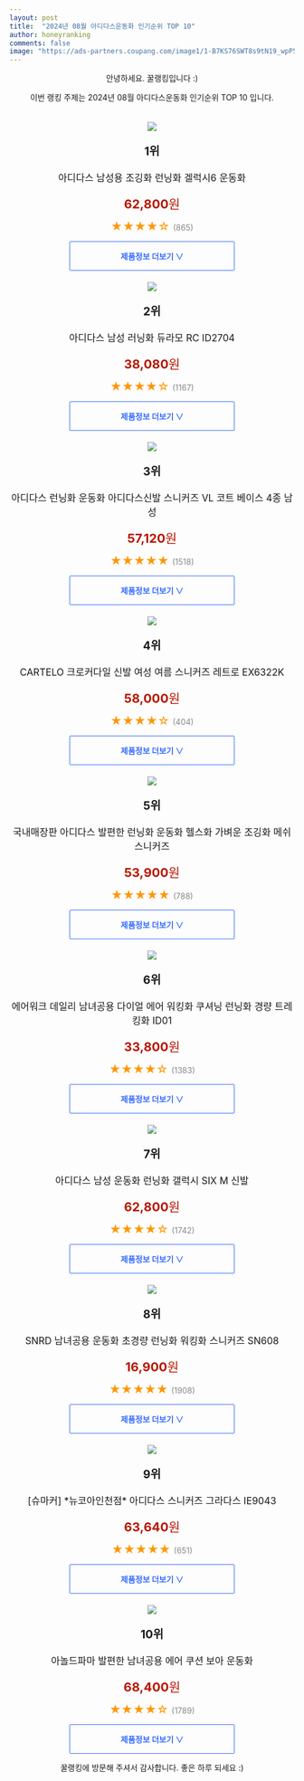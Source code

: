 ```yaml
---
layout: post
title:  "2024년 08월 아디다스운동화 인기순위 TOP 10"
author: honeyranking
comments: false
image: "https://ads-partners.coupang.com/image1/1-B7KS76SWT8s9tN19_wpP5RcPQuP2jz_Gs0wbsEq_OXFSU8JQRSsFLZgYXLAvUKmln8maDOeCksWdCoPckbWMkx6rJB8qp-8uwA-aNx0Z2Z8fxrSsIhj1glvmn_-lhFtV35if6qHZOygxlHM5tpRGpqDN9e8vcPnIm1eluMOZbQkqXdW7pldpbr_sZULQeubCcKFfHevWepD8ZQIJYwK9qKsaYDIgOxIXmisQZxXgOeskMBswDQWLsGNqT22nwH8TPasFRl7jMU_kkUZ3rOKyfkpXLgykmSLQuzmhQWKBP1ut_siqzYElEoRQ=="
---
```

<p style="text-align: center;">안녕하세요. 꿀랭킹입니다 :)</p>
<p style="text-align: center;">이번 랭킹 주제는 2024년 08월 아디다스운동화 인기순위 TOP 10 입니다.</p><center><img src="https://ads-partners.coupang.com/image1/1-B7KS76SWT8s9tN19_wpP5RcPQuP2jz_Gs0wbsEq_OXFSU8JQRSsFLZgYXLAvUKmln8maDOeCksWdCoPckbWMkx6rJB8qp-8uwA-aNx0Z2Z8fxrSsIhj1glvmn_-lhFtV35if6qHZOygxlHM5tpRGpqDN9e8vcPnIm1eluMOZbQkqXdW7pldpbr_sZULQeubCcKFfHevWepD8ZQIJYwK9qKsaYDIgOxIXmisQZxXgOeskMBswDQWLsGNqT22nwH8TPasFRl7jMU_kkUZ3rOKyfkpXLgykmSLQuzmhQWKBP1ut_siqzYElEoRQ==" style="margin-top:20px" /></center><p style="text-align: center; font-size: 20px"><b>1위</b></p><p style="text-align: center; font-size: 17px">아디다스 남성용 조깅화 런닝화 겔럭시6 운동화</p><p style="text-align: center;"><span style="color: #b61800; font-size: 22px;"><b>62,800</b>원</span></p><p style="text-align: center;"><span style="color: #ff9600; font-size: 20px;">★★★★☆ </span><span style="color: #878787;">(865)</span></p><center><a href="https://link.coupang.com/re/AFFSDP?lptag=AF3899140&subid=honeyrank&pageKey=8087396688&itemId=22829447068&vendorItemId=89864231423&traceid=V0-153-b9d6a673adf2d86a&requestid=20240827170001179141188069&token=31850C%7CMIXED"><div style="font-size: 14px; display: inline-block; padding: 15px 90px; color: #346aff; border-radius: 2px; border: 1px solid #346aff; cursor: pointer;"><b>제품정보 더보기 &or;</b></div></a></center><center><img src="https://ads-partners.coupang.com/image1/qZAP7IXU_tPr55R0qQWZeLUJPF89GalaEx55N71nsu4-tv6wwwfINqGLUOxZJKT0ixTaxV13-sVWhPj7GQnTlOXdXqvewUvF8d2QkCcNC2lCmkfWEKFElf8oyfZ58Z7ecBQe4c1M4bu2P03QyzlsUaRpsJ4NOXxN4UiCv1rKTqUc5BRuST-Y6DsBsujEKO03T4oqhfBBrESCLT8PDe2CljTtcUailzq6nEmANZ0E9fFn9gRl3hXPibsZJ1iPmNaQMLCFvLOccEqWN5GFRVzDZGH9VA83XJEMglCnuBPF3dLlRxob7fPOpGk=" style="margin-top:20px" /></center><p style="text-align: center; font-size: 20px"><b>2위</b></p><p style="text-align: center; font-size: 17px">아디다스 남성 러닝화 듀라모 RC ID2704</p><p style="text-align: center;"><span style="color: #b61800; font-size: 22px;"><b>38,080</b>원</span></p><p style="text-align: center;"><span style="color: #ff9600; font-size: 20px;">★★★★☆ </span><span style="color: #878787;">(1167)</span></p><center><a href="https://link.coupang.com/re/AFFSDP?lptag=AF3899140&subid=honeyrank&pageKey=7410168568&itemId=19198018775&vendorItemId=90883057980&traceid=V0-153-9a458ba4c277d87f&requestid=20240827170001179141188069&token=31850C%7CMIXED"><div style="font-size: 14px; display: inline-block; padding: 15px 90px; color: #346aff; border-radius: 2px; border: 1px solid #346aff; cursor: pointer;"><b>제품정보 더보기 &or;</b></div></a></center><center><img src="https://ads-partners.coupang.com/image1/LvtMspbYNs0xOnelLsyEgIQbYKKKTKGdx5F9TdHDP3uMZ3sqDqzaJDYlrwBOg1rR0lFm9iJ7XLFN4mIyH2Hi8LXau5OLRMb-2G9T6mxOzPn9N4amwdQGHUmLZkKJnm4nivVRw9Gs18VmmSyVlwGjONoRJMbf_F2aV6xosv9UA57H_zOgK5MMbT6bTQU9J9CbCYRhgEm41G1LuJTOQjW_-SGMwtb-l4b300mt93b7JF14EqKQH0eQgCUmUq27OVldnEKQP8G9tdik-xXlKABH6ZgHbOUrxbpjKJVvUnNdj3dQOHcIL-mMZMQ=" style="margin-top:20px" /></center><p style="text-align: center; font-size: 20px"><b>3위</b></p><p style="text-align: center; font-size: 17px">아디다스 런닝화 운동화 아디다스신발  스니커즈 VL 코트 베이스 4종 남성</p><p style="text-align: center;"><span style="color: #b61800; font-size: 22px;"><b>57,120</b>원</span></p><p style="text-align: center;"><span style="color: #ff9600; font-size: 20px;">★★★★★ </span><span style="color: #878787;">(1518)</span></p><center><a href="https://link.coupang.com/re/AFFSDP?lptag=AF3899140&subid=honeyrank&pageKey=7879061321&itemId=21543543203&vendorItemId=88596387830&traceid=V0-153-89d29a20e006725c&requestid=20240827170001179141188069&token=31850C%7CMIXED"><div style="font-size: 14px; display: inline-block; padding: 15px 90px; color: #346aff; border-radius: 2px; border: 1px solid #346aff; cursor: pointer;"><b>제품정보 더보기 &or;</b></div></a></center><center><img src="https://ads-partners.coupang.com/image1/fPt5SjSo7yBXfdE6fCk1SdDrB4Bd7EdDhQgjdCZ8h4JHaWXHRXXF16Zk0Te36yoR_fAvFWUVsdSMeZV0tnDSp_9_b6lNOEHAYXw1dSksdiFhFfw29CiTJtGTQX8Ujwm9iuk5XTXaW7grwVaoBhwlpMEuiG0GEgb_5EX7nCI6WGonF2oAUFbtDtVbd7_DFX6b78EaalaCLbdxab_j5-x5S_4rqIRX08lhvHzf6c1vQWYeaRhafzIsnegYoppYv0gsSHcjr3HbZsKbfQzsaCEjfFiGYatmiHh7eVeuXdvtU7bi-IsER0TGnUVIczI1vOba" style="margin-top:20px" /></center><p style="text-align: center; font-size: 20px"><b>4위</b></p><p style="text-align: center; font-size: 17px">CARTELO 크로커다일 신발 여성 여름 스니커즈 레트로 EX6322K</p><p style="text-align: center;"><span style="color: #b61800; font-size: 22px;"><b>58,000</b>원</span></p><p style="text-align: center;"><span style="color: #ff9600; font-size: 20px;">★★★★☆ </span><span style="color: #878787;">(404)</span></p><center><a href="https://link.coupang.com/re/AFFSDP?lptag=AF3899140&subid=honeyrank&pageKey=7460413744&itemId=19444223406&vendorItemId=86555172044&traceid=V0-153-8efc1692d90074eb&clickBeacon=5c620560-644a-11ef-a6b4-1bfe124c4a3d%7E3&requestid=20240827170001179141188069&token=31850C%7CMIXED"><div style="font-size: 14px; display: inline-block; padding: 15px 90px; color: #346aff; border-radius: 2px; border: 1px solid #346aff; cursor: pointer;"><b>제품정보 더보기 &or;</b></div></a></center><center><img src="https://ads-partners.coupang.com/image1/1w2O3H1SZu0QrMmx13KfJ_3nlAzbAnDIurgSkqBxlJTvU2eAmBUIPaoI2sEzC0VZQ6bLGEWaOxvEfoXC_MwXiK2TUkDWFh4t5sP0yNLnfSSNi3b8lf7yPeqnXueyODGS9Q-ytGdD5DdcIH5tm5dc2Du9qT09PpW2Ouxmt5b6xnXEiqReQlXqK1ulB0JeUDYHCMONlKMrKjyjOujhwu_owDFYLjobmXJaxU1QLuVkK_xDWSITDnjLuvWkYFMxr5wkNpRGkocNbmGi_UKRFJ0_VlSYXivnIQq8PQaLxSZUhVwttZfQ3HfzqA4=" style="margin-top:20px" /></center><p style="text-align: center; font-size: 20px"><b>5위</b></p><p style="text-align: center; font-size: 17px">국내매장판 아디다스 발편한 런닝화 운동화 헬스화 가벼운 조깅화 메쉬 스니커즈</p><p style="text-align: center;"><span style="color: #b61800; font-size: 22px;"><b>53,900</b>원</span></p><p style="text-align: center;"><span style="color: #ff9600; font-size: 20px;">★★★★★ </span><span style="color: #878787;">(788)</span></p><center><a href="https://link.coupang.com/re/AFFSDP?lptag=AF3899140&subid=honeyrank&pageKey=8141217008&itemId=23135386802&vendorItemId=90891052427&traceid=V0-153-b3bd9538534824ee&requestid=20240827170001179141188069&token=31850C%7CMIXED"><div style="font-size: 14px; display: inline-block; padding: 15px 90px; color: #346aff; border-radius: 2px; border: 1px solid #346aff; cursor: pointer;"><b>제품정보 더보기 &or;</b></div></a></center><center><img src="https://ads-partners.coupang.com/image1/BujR8KmHeLomMJmmBtesFO8SdJGv_LHw-mldVowVVGSoG-KdwNb4AMKiU5he9jEHccfRe2pJIlEvnXAiqHEPB6l-LItNfa1-GinDNyyL_iuyDvfLCoH_NrZuAB-aindqrb0jEqaqDsttcW6BbhYmpuAHDPGJelbA-I7aQ5hMhxY-hs8mV63AWDIg83hKX96fw9tDzVL24qRtdzYqwEM4iCCzg4dbk4QqojOpXbJgetbhqAFLssuZ4LgnPyZtpwCAGgQVkwfHQBuPDLpDNyKvTZ6r-fn78uCAWgjPCLptq_w5LRXFPrODa13UQvY95A==" style="margin-top:20px" /></center><p style="text-align: center; font-size: 20px"><b>6위</b></p><p style="text-align: center; font-size: 17px">에어워크 데일리 남녀공용 다이얼 에어 워킹화 쿠셔닝 런닝화 경량 트레킹화 ID01</p><p style="text-align: center;"><span style="color: #b61800; font-size: 22px;"><b>33,800</b>원</span></p><p style="text-align: center;"><span style="color: #ff9600; font-size: 20px;">★★★★☆ </span><span style="color: #878787;">(1383)</span></p><center><a href="https://link.coupang.com/re/AFFSDP?lptag=AF3899140&subid=honeyrank&pageKey=7984314856&itemId=22169387540&vendorItemId=89215826428&traceid=V0-153-1ec1a8a36d7b3771&clickBeacon=5c620560-644a-11ef-9089-eb68593965d6%7E3&requestid=20240827170001179141188069&token=31850C%7CMIXED"><div style="font-size: 14px; display: inline-block; padding: 15px 90px; color: #346aff; border-radius: 2px; border: 1px solid #346aff; cursor: pointer;"><b>제품정보 더보기 &or;</b></div></a></center><center><img src="https://ads-partners.coupang.com/image1/tX_Vpg75u9G-CAthtWPK8CUabRh-eKoSHhs3tXQz9f1to0qeUw9M1L3OWoUqiBJjG4zQKRP3DHeoFLNM82QEsE6e-Z_CprTpZuEDOPsVtVxpkcGyvFhDcesAexQ563jBrm8qYW_F6uTz-DrqBrOSFUYhtkSn_iOVFoqhNIB00j_qdAxYYi_wnMMxpmOcmkQxdQqP22MCWkHarD17T4QQWarPZ_3fUkdtwJVWkUY3US2h5MQr0mcdui9EdXQjXoE2L_3qBBEfT-ALNl7vaLkl3bzumvByyuj94KhY2e__2jR-YQD0xG3DJFrn" style="margin-top:20px" /></center><p style="text-align: center; font-size: 20px"><b>7위</b></p><p style="text-align: center; font-size: 17px">아디다스 남성 운동화 런닝화 갤럭시 SIX M 신발</p><p style="text-align: center;"><span style="color: #b61800; font-size: 22px;"><b>62,800</b>원</span></p><p style="text-align: center;"><span style="color: #ff9600; font-size: 20px;">★★★★☆ </span><span style="color: #878787;">(1742)</span></p><center><a href="https://link.coupang.com/re/AFFSDP?lptag=AF3899140&subid=honeyrank&pageKey=8285052362&itemId=23889448265&vendorItemId=90912224416&traceid=V0-153-4641d736d92ec347&requestid=20240827170001179141188069&token=31850C%7CMIXED"><div style="font-size: 14px; display: inline-block; padding: 15px 90px; color: #346aff; border-radius: 2px; border: 1px solid #346aff; cursor: pointer;"><b>제품정보 더보기 &or;</b></div></a></center><center><img src="https://ads-partners.coupang.com/image1/9kx7Bdd6bgjO8MBu9hsbSqybBrJDRYwpW4V8kEC283WrVD-p3esoiEldW3D35eA81KGDIBbV_oVv4_6wwBbLrSd9EDapYWxVcZNI9FUtaTtEpTGqo-bWRs2crR2s0cQMsdizUqWBDp13JKs5YoiDd4EpDoS73-mGHwhMle_KPA2J19dRzlao8Pb0w4YwX5nZNEpkNkCyU40LKdglOUJYb23qhVEyxvTFZ1SkLFFmuW_c45fh_-UKG9ZqgF7j4yqSmoRNg9tdoYoGP4BfIimUS4ZQdk_iFI9_lmg6zTss3Q==" style="margin-top:20px" /></center><p style="text-align: center; font-size: 20px"><b>8위</b></p><p style="text-align: center; font-size: 17px">SNRD 남녀공용 운동화 초경량 런닝화 워킹화 스니커즈 SN608</p><p style="text-align: center;"><span style="color: #b61800; font-size: 22px;"><b>16,900</b>원</span></p><p style="text-align: center;"><span style="color: #ff9600; font-size: 20px;">★★★★★ </span><span style="color: #878787;">(1908)</span></p><center><a href="https://link.coupang.com/re/AFFSDP?lptag=AF3899140&subid=honeyrank&pageKey=6348361684&itemId=13347904575&vendorItemId=82825920903&traceid=V0-153-fd77c3395933dda7&clickBeacon=5c620560-644a-11ef-a9e2-d545b057e8de%7E3&requestid=20240827170001179141188069&token=31850C%7CMIXED"><div style="font-size: 14px; display: inline-block; padding: 15px 90px; color: #346aff; border-radius: 2px; border: 1px solid #346aff; cursor: pointer;"><b>제품정보 더보기 &or;</b></div></a></center><center><img src="https://ads-partners.coupang.com/image1/OW_9Ey2I8Jx2aIxeOaDX10pqzYCFMOJyW13hNxR7gw757wgArTU6KtE7ML1NUwIET4ByECxrStKcxZSNt0Mdxx-_63FZJ8gnxagj4NDc4cZNUvYB4qUYZxND4eq1XZ4_EhqWG9cTOZNz4u7OtbsXjyAYDW7hUxkgen6f6C9DV6i2FL81OOp0_zUhvTFeTA6gWHyYRbdE4codMsI416w393hRBSNHnvuLJi-Qx6FgqSzk6S5lWc7yGxnV_5wO3UFOIuU0jMxY6BBkP19DMJJVeeWmEodUAXheVNQnoI6S8FNPfq1rExdCouE=" style="margin-top:20px" /></center><p style="text-align: center; font-size: 20px"><b>9위</b></p><p style="text-align: center; font-size: 17px">[슈마커] *뉴코아인천점* 아디다스 스니커즈 그라다스 IE9043</p><p style="text-align: center;"><span style="color: #b61800; font-size: 22px;"><b>63,640</b>원</span></p><p style="text-align: center;"><span style="color: #ff9600; font-size: 20px;">★★★★★ </span><span style="color: #878787;">(651)</span></p><center><a href="https://link.coupang.com/re/AFFSDP?lptag=AF3899140&subid=honeyrank&pageKey=7840175366&itemId=21341431070&vendorItemId=88459870943&traceid=V0-153-270be5262174c877&requestid=20240827170001179141188069&token=31850C%7CMIXED"><div style="font-size: 14px; display: inline-block; padding: 15px 90px; color: #346aff; border-radius: 2px; border: 1px solid #346aff; cursor: pointer;"><b>제품정보 더보기 &or;</b></div></a></center><center><img src="https://ads-partners.coupang.com/image1/xxHPA619bsnCKjo_x6EedqUu4fJrlb8oe2NBouAK_p24B7_cWlrfSwozmcrulNBmnJvJdxTm8gT25u3RWDhXb2P26XgU4zcBiKoWV_3UeudXyiaT7F7N34xb5_8NIxB2XwmsbQuBBI7LlNKElU0XkKq6v4IbO-QHhGSDbBf888BBFyD_Mno2CGiCPtkG8OAoK2LRUil8kV_nWXJPIYeljin-uIZBvNnRt2laiqvo5mnpWb_8hYrVLSpDnafw4U2UbJXi-LDuSeg3uagqZ5G7mhOk2MwClWqCT7238LtcwatnF9NOWuL3NAtpH9rgjQ==" style="margin-top:20px" /></center><p style="text-align: center; font-size: 20px"><b>10위</b></p><p style="text-align: center; font-size: 17px">아놀드파마 발편한 남녀공용 에어 쿠션 보아 운동화</p><p style="text-align: center;"><span style="color: #b61800; font-size: 22px;"><b>68,400</b>원</span></p><p style="text-align: center;"><span style="color: #ff9600; font-size: 20px;">★★★★☆ </span><span style="color: #878787;">(1789)</span></p><center><a href="https://link.coupang.com/re/AFFSDP?lptag=AF3899140&subid=honeyrank&pageKey=7964801522&itemId=22033514899&vendorItemId=89055399087&traceid=V0-153-fd87393c441f445f&clickBeacon=5c620560-644a-11ef-afe9-f429b262fd2a%7E3&requestid=20240827170001179141188069&token=31850C%7CMIXED"><div style="font-size: 14px; display: inline-block; padding: 15px 90px; color: #346aff; border-radius: 2px; border: 1px solid #346aff; cursor: pointer;"><b>제품정보 더보기 &or;</b></div></a></center><p style="text-align: center;">꿀랭킹에 방문해 주셔서 감사합니다. 좋은 하루 되세요 :)</p>